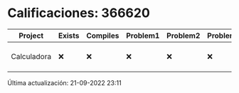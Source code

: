 # Calificaciones: 366620
|Project|Exists|Compiles|Problem1|Problem2|Problem3|Extra|CommitHash|CommitDate|CheckDate|Comments|DueDate|Grade|
|-|-|-|-|-|-|-|-|-|-|-|-|-|
|Calculadora|❌|❌|❌|❌|❌|❌|NA|NA|21-09-2022 23:11:23|No se encontró el archivo en PracticasCompuI/Calculadora/Calculadora.cpp|28-09-2022 21:00:00|5|

Última actualización: 21-09-2022 23:11